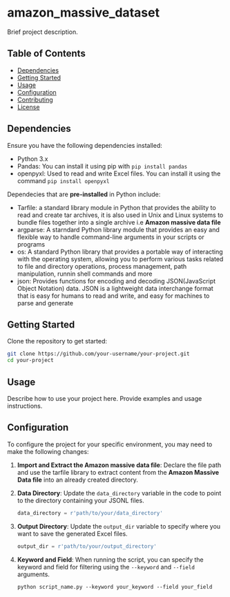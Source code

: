 
# amazon_massive_dataset

Brief project description.

## Table of Contents
- [Dependencies](#dependencies)
- [Getting Started](#getting-started)
- [Usage](#usage)
- [Configuration](#configuration)
- [Contributing](#contributing)
- [License](#license)

## Dependencies

Ensure you have the following dependencies installed:
- Python 3.x
- Pandas: You can install it using pip with `pip install pandas`
- openpyxl: Used to read and write Excel files. You can install it using the command `pip install openpyxl`

Dependecies that are **pre-installed** in Python include:
- Tarfile: a standard library module in Python that provides the ability to read and create tar archives, it is also used in Unix and Linux systems to bundle files together into a single archive i.e **Amazon massive data file**
- argparse: A starndard Python library module that provides an easy and flexible way to handle command-line arguments in your scripts or programs
- os: A standard Python library that provides a portable way of interacting with the operating system, allowing you to perform various tasks related to file and directory operations, process management, path manipulation, runnin shell commands and more
- json: Provides functions for encoding and decoding JSON(JavaScript Object Notation) data. JSON is a lightweight data interchange format that is easy for humans to read and write, and easy for machines to parse and generate
  
## Getting Started

Clone the repository to get started:

```bash
git clone https://github.com/your-username/your-project.git
cd your-project
```

## Usage

Describe how to use your project here. Provide examples and usage instructions.

## Configuration

To configure the project for your specific environment, you may need to make the following changes:

1. **Import and Extract the Amazon massive data file**: Declare the file path and use the tarfile library to extract content from the **Amazon Massive Data file** into an already created directory.

2. **Data Directory**: Update the `data_directory` variable in the code to point to the directory containing your JSONL files.
   
   ```python
   data_directory = r'path/to/your/data_directory'
   ```

3. **Output Directory**: Update the `output_dir` variable to specify where you want to save the generated Excel files.
   
   ```python
   output_dir = r'path/to/your/output_directory'
   ```

4. **Keyword and Field**: When running the script, you can specify the keyword and field for filtering using the `--keyword` and `--field` arguments.
   
   ```shell
   python script_name.py --keyword your_keyword --field your_field
   ```
